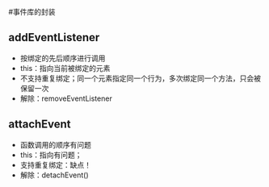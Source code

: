 #事件库的封装
## addEventListener
+ 按绑定的先后顺序进行调用
+ this：指向当前被绑定的元素
+ 不支持重复绑定；同一个元素指定同一个行为，多次绑定同一个方法，只会被保留一次
+ 解除：removeEventListener
## attachEvent
+ 函数调用的顺序有问题
+ this：指向有问题；
+ 支持重复绑定：缺点！
+ 解除：detachEvent()